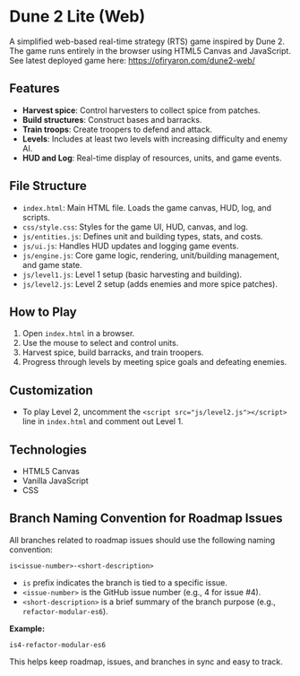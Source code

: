 # Dune 2 Lite (Web)

A simplified web-based real-time strategy (RTS) game inspired by Dune 2. The game runs entirely in the browser using HTML5 Canvas and JavaScript.
See latest deployed game here: https://ofiryaron.com/dune2-web/


## Features

- **Harvest spice**: Control harvesters to collect spice from patches.
- **Build structures**: Construct bases and barracks.
- **Train troops**: Create troopers to defend and attack.
- **Levels**: Includes at least two levels with increasing difficulty and enemy AI.
- **HUD and Log**: Real-time display of resources, units, and game events.

## File Structure

- `index.html`: Main HTML file. Loads the game canvas, HUD, log, and scripts.
- `css/style.css`: Styles for the game UI, HUD, canvas, and log.
- `js/entities.js`: Defines unit and building types, stats, and costs.
- `js/ui.js`: Handles HUD updates and logging game events.
- `js/engine.js`: Core game logic, rendering, unit/building management, and game state.
- `js/level1.js`: Level 1 setup (basic harvesting and building).
- `js/level2.js`: Level 2 setup (adds enemies and more spice patches).

## How to Play

1. Open `index.html` in a browser.
2. Use the mouse to select and control units.
3. Harvest spice, build barracks, and train troopers.
4. Progress through levels by meeting spice goals and defeating enemies.

## Customization

- To play Level 2, uncomment the `<script src="js/level2.js"></script>` line in `index.html` and comment out Level 1.

## Technologies

- HTML5 Canvas
- Vanilla JavaScript
- CSS

## Branch Naming Convention for Roadmap Issues

All branches related to roadmap issues should use the following naming convention:

`is<issue-number>-<short-description>`

- `is` prefix indicates the branch is tied to a specific issue.
- `<issue-number>` is the GitHub issue number (e.g., 4 for issue #4).
- `<short-description>` is a brief summary of the branch purpose (e.g., `refactor-modular-es6`).

**Example:**

```
is4-refactor-modular-es6
```

This helps keep roadmap, issues, and branches in sync and easy to track.
